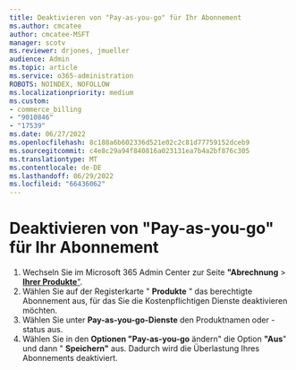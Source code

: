 ```yaml
---
title: Deaktivieren von "Pay-as-you-go" für Ihr Abonnement
ms.author: cmcatee
author: cmcatee-MSFT
manager: scotv
ms.reviewer: drjones, jmueller
audience: Admin
ms.topic: article
ms.service: o365-administration
ROBOTS: NOINDEX, NOFOLLOW
ms.localizationpriority: medium
ms.custom:
- commerce_billing
- "9010846"
- "17539"
ms.date: 06/27/2022
ms.openlocfilehash: 8c188a6b602336d521e02c2c81d77759152dceb9
ms.sourcegitcommit: c4e8c29a94f840816a023131ea7b4a2bf876c305
ms.translationtype: MT
ms.contentlocale: de-DE
ms.lasthandoff: 06/29/2022
ms.locfileid: "66436062"
---
```

# <a name="disabling-pay-as-you-go-on-your-subscription"></a>Deaktivieren von "Pay-as-you-go" für Ihr Abonnement

1. Wechseln Sie im Microsoft 365 Admin Center zur Seite **"Abrechnung** > [**Ihrer Produkte**"](https://go.microsoft.com/fwlink/p/?linkid=842054).
2. Wählen Sie auf der Registerkarte " **Produkte** " das berechtigte Abonnement aus, für das Sie die Kostenpflichtigen Dienste deaktivieren möchten.
3. Wählen Sie unter **Pay-as-you-go-Dienste** den Produktnamen oder -status aus.
4. Wählen Sie in den **Optionen "Pay-as-you-go** ändern" die Option **"Aus**" und dann " **Speichern"** aus. Dadurch wird die Überlastung Ihres Abonnements deaktiviert.
